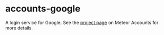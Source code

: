 # accounts-google

A login service for Google. See the [project page](https://www.meteor.com/accounts) on Meteor Accounts for more details.